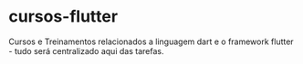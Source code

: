 # cursos-flutter
Cursos e Treinamentos relacionados a linguagem dart e o framework flutter - tudo será centralizado aqui das tarefas.
